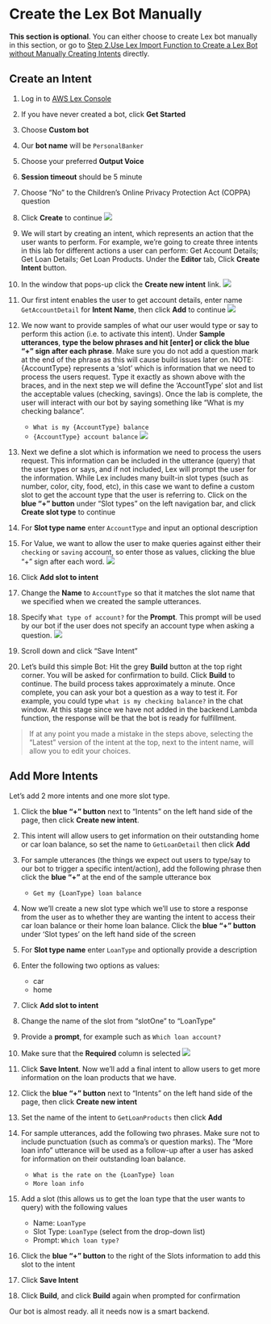 # Create the Lex Bot Manually

**This section is optional**. You can either choose to create Lex bot manually in this section, or go to 
[Step 2.Use Lex Import Function to Create a Lex Bot without Manually Creating Intents](create-intent-using-lex-import.md) 
directly. 

## Create an Intent
1. Log in to [AWS Lex Console](https://console.aws.amazon.com/lex)

1. If you have never created a bot, click **Get Started**

1. Choose **Custom bot**

1. Our **bot name** will be `PersonalBanker`

1. Choose your preferred **Output Voice**

1. **Session timeout** should be 5 minute

1. Choose “No” to the Children’s Online Privacy Protection Act (COPPA) question

1. Click **Create** to continue
    ![](../img/workshop/create-lex-bot.png)

1. We will start by creating an intent, which represents an action that the user wants 
to perform. For example, we’re going to create three intents in this lab for different 
actions a user can perform: Get Account Details; Get Loan Details; Get Loan Products. 
Under the **Editor** tab, Click **Create Intent** button.

1. In the window that pops-up click the **Create new intent** link.
    ![](../img/workshop/add-intent.png)

1. Our first intent enables the user to get account details, enter name `GetAccountDetail` 
for **Intent Name**, then click **Add** to continue
    ![](../img/workshop/create-intent.png)

1. We now want to provide samples of what our user would type or say to perform this 
action (i.e. to activate this intent). Under **Sample utterances**, 
**type the below phrases and hit [enter] or click the blue “+” sign after each phrase**. 
Make sure you do not add a question mark at the end of the phrase as this will cause build 
issues later on. NOTE: {AccountType} represents a ‘slot’ which is information that we need 
to process the users request. Type it exactly as shown above with the braces, and in the
next step we will define the ‘AccountType’ slot and list the acceptable values (checking, savings). 
Once the lab is complete, the user will interact with our bot by saying something like “What is 
my checking balance”.               
    - `What is my {AccountType} balance`
    - `{AccountType} account balance`
    ![](../img/workshop/personal-banker.png)

1. Next we define a slot which is information we need to process the users request. This 
information can be included in the utterance (query) that the user types or says, and if 
not included, Lex will prompt the user for the information. While Lex includes many built-in 
slot types (such as number, color, city, food, etc), in this case we want to define a custom 
slot to get the account type that the user is referring to. Click on the **blue “+” button** 
under “Slot types” on the left navigation bar, and click **Create slot type** to continue

1. For **Slot type name** enter `AccountType` and input an optional description

1. For Value, we want to allow the user to make queries against either their `checking` 
or `saving` account, so enter those as values, clicking the blue “+” sign after each word.
    ![](../img/workshop/add-slot-type.png)

1. Click **Add slot to intent**

1. Change the **Name** to `AccountType` so that it matches the slot name that we specified when 
we created the sample utterances.

1. Specify `What type of account?` for the **Prompt**. This prompt will be used by our bot if the 
user does not specify an account type when asking a question.
    ![](../img/workshop/get-account-detail.png)

1. Scroll down and click “Save Intent”

1.	Let’s build this simple Bot: Hit the grey **Build** button at the top right corner. You will be 
asked for confirmation to build. Click **Build** to continue.  The build process takes approximately 
a minute. Once complete, you can ask your bot a question as a way to test it. For example, you 
could type `what is my checking balance?` in the chat window. At this stage since we have not added 
in the backend Lambda function, the response will be that the bot is ready for fulfillment.

> If at any point you made a mistake in the steps above, selecting the “Latest” version of the intent 
  at the top, next to the intent name, will allow you to edit your choices.

## Add More Intents

Let’s add 2 more intents and one more slot type. 

1. Click the **blue “+” button** next to “Intents” on the left hand side of the page, 
then click **Create new intent**. 

1. This intent will allow users to get information on their outstanding home or car loan 
balance, so set the name to `GetLoanDetail` then click **Add**

1. For sample utterances (the things we expect out users to type/say to our bot to trigger
a specific intent/action), add the following phrase then click the **blue “+”** at the end of 
the sample utterance box
    - `Get my {LoanType} loan balance`
    
1. Now we’ll create a new slot type which we’ll use to store a response from the user as to 
whether they are wanting the intent to access their car loan balance or their home loan balance. 
Click the **blue “+” button** under ‘Slot types’ on the left hand side of the screen

1. For **Slot type name** enter `LoanType` and optionally provide a description

1. Enter the following two options as values:
    - car
	- home
	
1. Click **Add slot to intent**

1. Change the name of the slot from “slotOne” to “LoanType” 

1. Provide a **prompt**, for example such as `Which loan account?`

1. Make sure that the **Required** column is selected
    ![](../img/workshop/get-loan-product.png)

1. Click **Save Intent**. Now we’ll add a final intent to allow users to get more information on the loan products that we have. 

1. Click the **blue “+” button** next to “Intents” on the left hand side of the page, then click **Create new intent**
 
1. Set the name of the intent to `GetLoanProducts` then click **Add**

1. For sample utterances, add the following two phrases. Make sure not to include 
punctuation (such as comma’s or question marks). The “More loan info” utterance will 
be used as a follow-up after a user has asked for information on their outstanding 
loan balance.
    - `What is the rate on the {LoanType} loan`
    - `More loan info`
    
1. Add a slot (this allows us to get the loan type that the user wants to query) with the following values
    - Name: `LoanType`
    - Slot Type: `LoanType` (select from the drop-down list)
    - Prompt: `Which loan type?`

1. Click the **blue “+” button** to the right of the Slots information to add this slot to the intent

1. Click **Save Intent**

36.	Click **Build**, and click **Build** again when prompted for confirmation

Our bot is almost ready. all it needs now is a smart backend.
